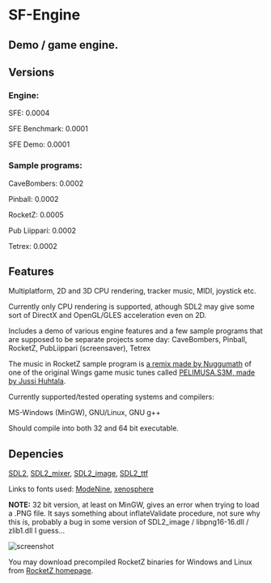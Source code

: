 # SF-Engine
## Demo / game engine.

## Versions

### Engine:

SFE: 0.0004

SFE Benchmark: 0.0001

SFE Demo: 0.0001

### Sample programs:

CaveBombers: 0.0002

Pinball: 0.0002

RocketZ: 0.0005

Pub Liippari: 0.0002

Tetrex: 0.0002

## Features

Multiplatform, 2D and 3D CPU rendering, tracker music, MIDI, joystick etc.

Currently only CPU rendering is supported, athough SDL2 may give some sort of DirectX and OpenGL/GLES acceleration even on 2D.

Includes a demo of various engine features and a few sample programs that are supposed to be separate projects some day: CaveBombers, Pinball, RocketZ, PubLiippari (screensaver), Tetrex

The music in RocketZ sample program is [a remix made by Nuggumath](https://www.youtube.com/watch?v=o3TkUdJ8NlA) of one of the original Wings game music tunes called [PELIMUSA.S3M, made by Jussi Huhtala](https://www.youtube.com/watch?v=XKs5mkEpWuU).

Currently supported/tested operating systems and compilers:

MS-Windows (MinGW), GNU/Linux, GNU g++

Should compile into both 32 and 64 bit executable.

## Depencies

[SDL2](https://www.libsdl.org/download-2.0.php), [SDL2_mixer](https://www.libsdl.org/projects/SDL_mixer/), [SDL2_image](https://www.libsdl.org/projects/SDL_image/), [SDL2_ttf](https://www.libsdl.org/projects/SDL_ttf/)

Links to fonts used: [ModeNine](https://www.fontspace.com/grudnuk-creations/modenine), [xenosphere](https://www.fontspace.com/darrell-flood/xenosphere)

**NOTE:** 32 bit version, at least on MinGW, gives an error when trying to load a .PNG file. It says something about inflateValidate procedure, not sure why this is, probably a bug in some version of SDL2_image / libpng16-16.dll / zlib1.dll I guess...

![screenshot](http://titanix.net/~japek/rocketz/rocketz_0.0005.png)

You may download precompiled RocketZ binaries for Windows and Linux from [RocketZ homepage](http://titanix.net/~japek/rocketz/).